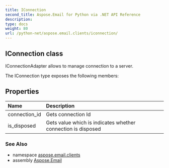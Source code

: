 ```yaml
---
title: IConnection
second_title: Aspose.Email for Python via .NET API Reference
description: 
type: docs
weight: 80
url: /python-net/aspose.email.clients/iconnection/
---
```


## IConnection class

IConnectionAdapter allows to manage connection to a server.

The IConnection type exposes the following members:
## Properties
| Name | Description |
| :- | :- |
|connection_id|Gets connection Id|
|is_disposed|Gets value which is indicates whether connection is disposed|

### See Also

* namespace [aspose.email.clients](/python-net/aspose.email.clients/)
* assembly [Aspose.Email](/python-net/)

